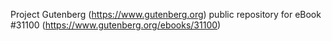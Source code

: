 Project Gutenberg (https://www.gutenberg.org) public repository for eBook #31100 (https://www.gutenberg.org/ebooks/31100)
